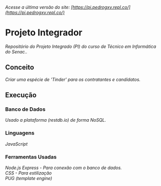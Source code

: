 _Acesse a última versão do site: [https://pi.pedrogxv.repl.co/](https://pi.pedrogxv.repl.co/)_

# Projeto Integrador

_Repositório do Projeto Integrado (PI) do curso de Técnico em Informática do Senac.._

## Conceito

_Criar uma espécie de 'Tinder' para os contratantes e candidatos._

## Execução

### Banco de Dados

_Usado a plataforma (restdb.io) de forma NoSQL._

### Linguagens

_JavaScript_

### Ferramentas Usadas

_Node.js_
_Express - Para conexão com o banco de dados._\
_CSS - Para estilização_\
_PUG (template engine)_
